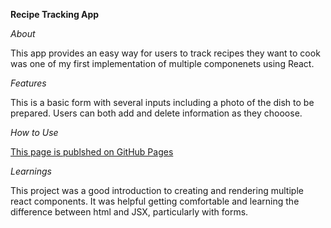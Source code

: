 **Recipe Tracking App**

*About*

This app provides an easy way for users to track recipes they want to cook was one of my first implementation of multiple componenets using React. 

*Features*

This is a basic form with several inputs including a photo of the dish to be prepared. Users can both add and delete information as they chooose.

*How to Use*

[This page is publshed on GitHub Pages](https://mbocianski.github.io/recipe-tracking-app/)

*Learnings*

This project was a good introduction to creating and rendering multiple react components. 
It was helpful getting comfortable and learning the difference between html and JSX, particularly with forms.
